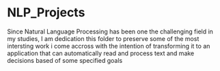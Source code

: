 # NLP_Projects

Since Natural Language Processing has been one the challenging field in my studies, I am dedication this folder to preserve some of the most intersting work i come accross with the intention of transforming it to an application that can automatically read and process text and make decisions based of some specified goals
